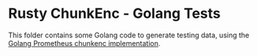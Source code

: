 # Rusty ChunkEnc - Golang Tests

This folder contains some Golang code to generate testing data, using the [Golang Prometheus chunkenc implementation](https://github.com/prometheus/prometheus/tree/7757794bb3f5c1335b7634f0e82bb588149486b2/tsdb/chunkenc).
